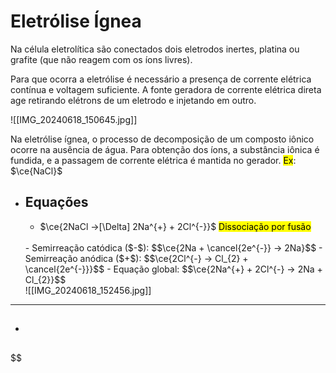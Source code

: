 # Eletrólise Ígnea

Na célula eletrolítica são conectados dois eletrodos inertes, platina ou grafite (que não reagem com os íons livres).

Para que ocorra a eletrólise é necessário a presença de corrente elétrica contínua e voltagem suficiente. A fonte geradora de corrente elétrica direta age retirando elétrons de um eletrodo e injetando em outro.

![[IMG_20240618_150645.jpg]]

Na eletrólise ígnea, o processo de decomposição de um composto iônico ocorre na ausência de água. Para obtenção dos íons, a substância iônica é fundida, e a passagem de corrente elétrica é mantida no gerador.
<mark class="hltr-red">Ex</mark>: $\ce{NaCl}$

- ## Equações
    - $\ce{2NaCl ->[\Delta] 2Na^{+} + 2Cl^{-}}$ <mark class="hltr-red">Dissociação por fusão</mark>
    <br>
    - Semirreação catódica ($-$): $$\ce{2Na + \cancel{2e^{-}} -> 2Na}$$
    - Semirreação anódica ($+$): $$\ce{2Cl^{-} -> Cl_{2} + \cancel{2e^{-}}}$$
    - Equação global: $$\ce{2Na^{+} + 2Cl^{-} -> 2Na + Cl_{2}}$$
    <br>
    ![[IMG_20240618_152456.jpg]]

---

- ## 
$$